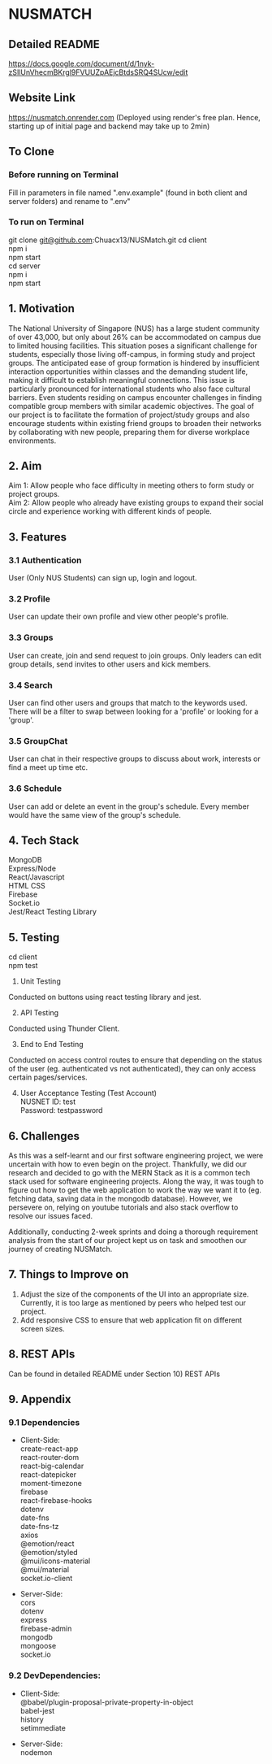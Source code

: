 # NUSMATCH

## Detailed README

https://docs.google.com/document/d/1nyk-zSIlUnVhecmBKrgl9FVUUZpAEjcBtdsSRQ4SUcw/edit

## Website Link

https://nusmatch.onrender.com (Deployed using render's free plan. Hence, starting up of initial page and backend may take up to 2min)

## To Clone

### Before running on Terminal

Fill in parameters in file named ".env.example" (found in both client and server folders) and rename to ".env"

### To run on Terminal

git clone git@github.com:Chuacx13/NUSMatch.git
cd client  
npm i  
npm start  
cd server  
npm i  
npm start

## 1. Motivation

The National University of Singapore (NUS) has a large student community of over 43,000, but only about 26% can be accommodated on campus due to limited housing facilities. This situation poses a significant challenge for students, especially those living off-campus, in forming study and project groups. The anticipated ease of group formation is hindered by insufficient interaction opportunities within classes and the demanding student life, making it difficult to establish meaningful connections. This issue is particularly pronounced for international students who also face cultural barriers. Even students residing on campus encounter challenges in finding compatible group members with similar academic objectives. The goal of our project is to facilitate the formation of project/study groups and also encourage students within existing friend groups to broaden their networks by collaborating with new people, preparing them for diverse workplace environments.

## 2. Aim

Aim 1: Allow people who face difficulty in meeting others to form study or project groups.  
Aim 2: Allow people who already have existing groups to expand their social circle and experience working with different kinds of people.

## 3. Features

### 3.1 Authentication

User (Only NUS Students) can sign up, login and logout.

### 3.2 Profile

User can update their own profile and view other people's profile.

### 3.3 Groups

User can create, join and send request to join groups. Only leaders can edit group details, send invites to other users and kick members.

### 3.4 Search

User can find other users and groups that match to the keywords used. There will be a filter to swap between looking for a 'profile' or looking for a 'group'.

### 3.5 GroupChat

User can chat in their respective groups to discuss about work, interests or find a meet up time etc.

### 3.6 Schedule

User can add or delete an event in the group's schedule. Every member would have the same view of the group's schedule.

## 4. Tech Stack

MongoDB  
Express/Node  
React/Javascript  
HTML
CSS  
Firebase  
Socket.io  
Jest/React Testing Library

## 5. Testing

cd client  
npm test

1. Unit Testing

Conducted on buttons using react testing library and jest.

2. API Testing

Conducted using Thunder Client.

3. End to End Testing

Conducted on access control routes to ensure that depending on the status of the user (eg. authenticated vs not authenticated), they can only access certain pages/services.

4. User Acceptance Testing (Test Account)  
   NUSNET ID: test  
   Password: testpassword

## 6. Challenges

As this was a self-learnt and our first software engineering project, we were uncertain with how to even begin on the project. Thankfully, we did our research and decided to go with the MERN Stack as it is a common tech stack used for software engineering projects. Along the way, it was tough to figure out how to get the web application to work the way we want it to (eg. fetching data, saving data in the mongodb database). However, we persevere on, relying on youtube tutorials and also stack overflow to resolve our issues faced.

Additionally, conducting 2-week sprints and doing a thorough requirement analysis from the start of our project kept us on task and smoothen our journey of creating NUSMatch.

## 7. Things to Improve on

1. Adjust the size of the components of the UI into an appropriate size. Currently, it is too large as mentioned by peers who helped test our project.
2. Add responsive CSS to ensure that web application fit on different screen sizes.

## 8. REST APIs

Can be found in detailed README under Section 10) REST APIs

## 9. Appendix

### 9.1 Dependencies

- Client-Side:  
  create-react-app  
  react-router-dom  
  react-big-calendar  
  react-datepicker  
  moment-timezone  
  firebase  
  react-firebase-hooks  
  dotenv  
  date-fns  
  date-fns-tz  
  axios  
  @emotion/react  
  @emotion/styled  
  @mui/icons-material  
  @mui/material  
  socket.io-client

- Server-Side:  
  cors  
  dotenv  
  express  
  firebase-admin  
  mongodb  
  mongoose  
  socket.io

### 9.2 DevDependencies:

- Client-Side:  
  @babel/plugin-proposal-private-property-in-object  
  babel-jest  
  history  
  setimmediate

- Server-Side:  
  nodemon
